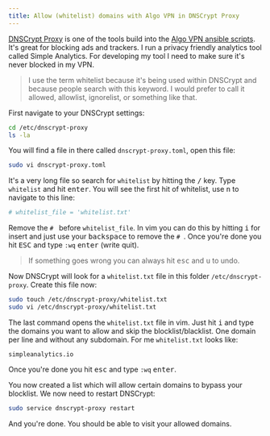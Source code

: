 ```yaml
---
title: Allow (whitelist) domains with Algo VPN in DNSCrypt Proxy
---
```


[DNSCrypt Proxy](https://www.dnscrypt.org/) is one of the tools build into the [Algo VPN ansible scripts](https://github.com/trailofbits/algo). It's great for blocking ads and trackers. I run a privacy friendly analytics tool called Simple Analytics. For developing my tool I need to make sure it's never blocked in my VPN.

> I use the term whitelist because it's being used within DNSCrypt and because people search with this keyword. I would prefer to call it allowed, allowlist, ignorelist, or something like that.

First navigate to your DNSCrypt settings:

```bash
cd /etc/dnscrypt-proxy
ls -la
```

You will find a file in there called `dnscrypt-proxy.toml`, open this file:

```bash
sudo vi dnscrypt-proxy.toml
```

It's a very long file so search for `whitelist` by hitting the <kbd>/</kbd> key. Type `whitelist` and hit <kbd>enter</kbd>. You will see the first hit of whitelist, use <kbd>n</kbd> to navigate to this line:

```bash
# whitelist_file = 'whitelist.txt'
```

Remove the `# ` before `whitelist_file`. In vim you can do this by hitting <kbd>i</kbd> for insert and just use your <kbd>backspace</kbd> to remove the `# `. Once you're done you hit <kbd>ESC</kbd> and type `:wq` <kbd>enter</kbd> (write quit).

> If something goes wrong you can always hit <kbd>esc</kbd> and <kbd>u</kbd> to undo.

Now DNSCrypt will look for a `whitelist.txt` file in this folder `/etc/dnscrypt-proxy`. Create this file now:

```bash
sudo touch /etc/dnscrypt-proxy/whitelist.txt
sudo vi /etc/dnscrypt-proxy/whitelist.txt
```

The last command opens the `whitelist.txt` file in vim. Just hit <kbd>i</kbd> and type the domains you want to allow and skip the blocklist/blacklist. One domain per line and without any subdomain. For me `whitelist.txt` looks like:

```
simpleanalytics.io
```

Once you're done you hit <kbd>esc</kbd> and type `:wq` <kbd>enter</kbd>.

You now created a list which will allow certain domains to bypass your blocklist. We now need to restart DNSCrypt:

```bash
sudo service dnscrypt-proxy restart
```

And you're done. You should be able to visit your allowed domains.
